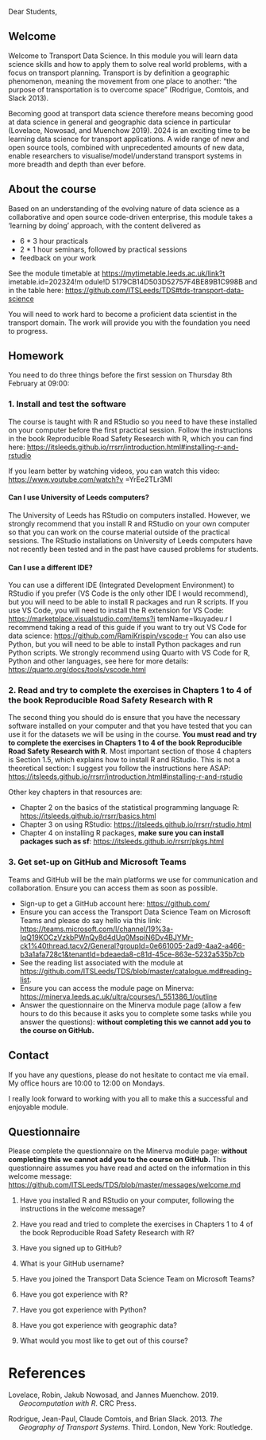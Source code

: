 

<!-- message to students, 2024 -->

Dear Students,

## Welcome

Welcome to Transport Data Science. In this module you will learn data
science skills and how to apply them to solve real world problems, with
a focus on transport planning. Transport is by definition a geographic
phenomenon, meaning the movement from one place to another: “the purpose
of transportation is to overcome space” (Rodrigue, Comtois, and Slack
2013).

Becoming good at transport data science therefore means becoming good at
data science in general and geographic data science in particular
(Lovelace, Nowosad, and Muenchow 2019). 2024 is an exciting time to be
learning data science for transport applications. A wide range of new
and open source tools, combined with unprecedented amounts of new data,
enable researchers to visualise/model/understand transport systems in
more breadth and depth than ever before.

## About the course

Based on an understanding of the evolving nature of data science as a
collaborative and open source code-driven enterprise, this module takes
a ‘learning by doing’ approach, with the content delivered as

- 6 \* 3 hour practicals
- 2 \* 1 hour seminars, followed by practical sessions
- feedback on your work

See the module timetable at https://mytimetable.leeds.ac.uk/link?t
imetable.id=202324!m odule!D 5179CB14D503D52757F4BE89B1C998B and in the
table here: https://github.com/ITSLeeds/TDS#tds-transport-data-science

You will need to work hard to become a proficient data scientist in the
transport domain. The work will provide you with the foundation you need
to progress.

## Homework

You need to do three things before the first session on Thursday 8th
February at 09:00:

### 1. Install and test the software

The course is taught with R and RStudio so you need to have these
installed on your computer before the first practical session. Follow
the instructions in the book Reproducible Road Safety Research with R,
which you can find here:
https://itsleeds.github.io/rrsrr/introduction.html#installing-r-and-rstudio

If you learn better by watching videos, you can watch this video:
https://www.youtube.com/watch?v =YrEe2TLr3MI

#### Can I use University of Leeds computers?

The University of Leeds has RStudio on computers installed. However, we
strongly recommend that you install R and RStudio on your own computer
so that you can work on the course material outside of the practical
sessions. The RStudio installations on University of Leeds computers
have not recently been tested and in the past have caused problems for
students.

#### Can I use a different IDE?

You can use a different IDE (Integrated Development Environment) to
RStudio if you prefer (VS Code is the only other IDE I would recommend),
but you will need to be able to install R packages and run R scripts. If
you use VS Code, you will need to install the R extension for VS Code:
https://marketplace.visualstudio.com/items?i temName=Ikuyadeu.r I
recommend taking a read of this guide if you want to try out VS Code for
data science: https://github.com/RamiKrispin/vscode-r You can also use
Python, but you will need to be able to install Python packages and run
Python scripts. We strongly recommend using Quarto with VS Code for R,
Python and other languages, see here for more details:
https://quarto.org/docs/tools/vscode.html

### 2. Read and try to complete the exercises in Chapters 1 to 4 of the book Reproducible Road Safety Research with R

The second thing you should do is ensure that you have the necessary
software installed on your computer and that you have tested that you
can use it for the datasets we will be using in the course. **You must
read and try to complete the exercises in Chapters 1 to 4 of the book
Reproducible Road Safety Research with R.** Most important section of
those 4 chapters is Section 1.5, which explains how to install R and
RStudio. This is not a theoretical section: I suggest you follow the
instructions here ASAP:
https://itsleeds.github.io/rrsrr/introduction.html#installing-r-and-rstudio

Other key chapters in that resources are:

- Chapter 2 on the basics of the statistical programming language R:
  https://itsleeds.github.io/rrsrr/basics.html
- Chapter 3 on using RStudio:
  https://itsleeds.github.io/rrsrr/rstudio.html
- Chapter 4 on installing R packages, **make sure you can install
  packages such as sf**: https://itsleeds.github.io/rrsrr/pkgs.html

### 3. Get set-up on GitHub and Microsoft Teams

Teams and GitHub will be the main platforms we use for communication and
collaboration. Ensure you can access them as soon as possible.

- Sign-up to get a GitHub account here: https://github.com/
- Ensure you can access the Transport Data Science Team on Microsoft
  Teams and please do say hello via this link:
  https://teams.microsoft.com/l/channel/19%3a-IqQ19KOCzVzkbPWnQy8d4dUq0MspiN6Dv4BJYMr-ck1%40thread.tacv2/General?groupId=0e661005-2ad9-4aa2-a466-b3a1afa728c1&tenantId=bdeaeda8-c81d-45ce-863e-5232a535b7cb
- See the reading list associated with the module at
  https://github.com/ITSLeeds/TDS/blob/master/catalogue.md#reading-list.
- Ensure you can access the module page on Minerva:
  https://minerva.leeds.ac.uk/ultra/courses/\_551386_1/outline
- Answer the questionnaire on the Minerva module page (allow a few hours
  to do this because it asks you to complete some tasks while you answer
  the questions): **without completing this we cannot add you to the
  course on GitHub.**

## Contact

If you have any questions, please do not hesitate to contact me via
email. My office hours are 10:00 to 12:00 on Mondays.

I really look forward to working with you all to make this a successful
and enjoyable module.

## Questionnaire

Please complete the questionnaire on the Minerva module page: **without
completing this we cannot add you to the course on GitHub.** This
questionnaire assumes you have read and acted on the information in this
welcome message:
https://github.com/ITSLeeds/TDS/blob/master/messages/welcome.md

1.  Have you installed R and RStudio on your computer, following the
    instructions in the welcome message?

2.  Have you read and tried to complete the exercises in Chapters 1 to 4
    of the book Reproducible Road Safety Research with R?

3.  Have you signed up to GitHub?

4.  What is your GitHub username?

5.  Have you joined the Transport Data Science Team on Microsoft Teams?

6.  Have you got experience with R?

7.  Have you got experience with Python?

8.  Have you got experience with geographic data?

9.  What would you most like to get out of this course?

# References

<div id="refs" class="references csl-bib-body hanging-indent"
entry-spacing="0">

<div id="ref-lovelace_geocomputation_2019" class="csl-entry">

Lovelace, Robin, Jakub Nowosad, and Jannes Muenchow. 2019.
*Geocomputation with R*. CRC Press.

</div>

<div id="ref-rodrigue_geography_2013" class="csl-entry">

Rodrigue, Jean-Paul, Claude Comtois, and Brian Slack. 2013. *The
Geography of Transport Systems*. Third. London, New York: Routledge.

</div>

</div>
